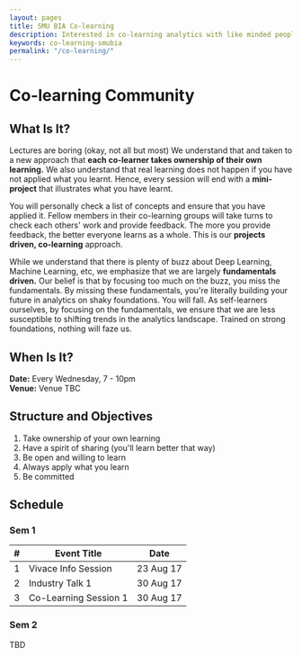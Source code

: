 ```yaml
---
layout: pages
title: SMU BIA Co-learning
description: Interested in co-learning analytics with like minded people? Join us today!
keywords: co-learning-smubia
permalink: "/co-learning/"
---
```


# Co-learning Community

## What Is It?

Lectures are boring (okay, not all but most) We understand that and taken to a new approach that **each co-learner takes ownership of their own learning.** We also understand that real learning does not happen if you have not applied what you learnt. Hence, every session will end with a **mini-project** that illustrates what you have learnt.

You will personally check a list of concepts and ensure that you have applied it. Fellow members in their co-learning groups will take turns to check each others' work and provide feedback. The more you provide feedback, the better everyone learns as a whole. This is our **projects driven, co-learning** approach.

While we understand that there is plenty of buzz about Deep Learning, Machine Learning, etc, we emphasize that we are largely **fundamentals driven.** Our belief is that by focusing too much on the buzz, you miss the fundamentals. By missing these fundamentals, you're literally building your future in analytics on shaky foundations. You will fall. As self-learners ourselves, by focusing on the fundamentals, we ensure that we are less susceptible to shifting trends in the analytics landscape. Trained on strong foundations, nothing will faze us.

## When Is It?

**Date:**
Every Wednesday, 7 - 10pm <br>
**Venue:**
Venue TBC


## Structure and Objectives

1. Take ownership of your own learning
1. Have a spirit of sharing (you'll learn better that way)
1. Be open and willing to learn
1. Always apply what you learn
1. Be committed


## Schedule

### Sem 1

| #  | Event Title               | Date         |
| -- |---------------------------|--------------|
| 1  | Vivace Info Session       | 23 Aug 17    |
| 2  | Industry Talk 1           | 30 Aug 17    |
| 3  | Co-Learning Session 1     | 30 Aug 17    |

### Sem 2

TBD

<br>
